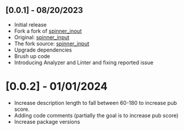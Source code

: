## [0.0.1] - 08/20/2023

- Initial release
- Fork a fork of [spinner_inout](https://pub.dev/packages/spinner_input)
- Original: [spinner_input](https://github.com/Ali-Azmoud/spinner_input)
- The fork source: [spinner_input](https://github.com/ened/spinner_input)
- Upgrade dependencies
- Brush up code
- Introducing Analyzer and Linter and fixing reported issue

# [0.0.2] - 01/01/2024

- Increase description length to fall between 60-180 to increase pub score.
- Adding code comments (partially the goal is to increase pub score)
- Increase package versions
